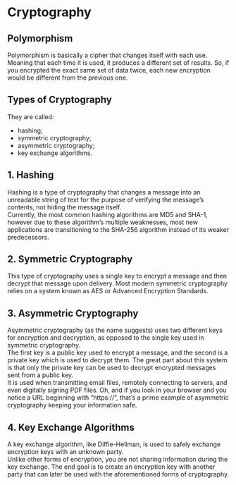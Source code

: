 # Cryptography
## Polymorphism
Polymorphism is basically a cipher that changes itself with each use. Meaning that each time it is used, it produces a different set of results. So, if you encrypted the exact same set of data twice, each new encryption would be different from the previous one.

## Types of Cryptography
They are called: 
- hashing; 
- symmetric cryptography; 
- asymmetric cryptography;
- key exchange algorithms.

## 1. Hashing
Hashing is a type of cryptography that changes a message into an unreadable string of text for the purpose of verifying the message’s contents, not hiding the message itself. \
Currently, the most common hashing algorithms are MD5 and SHA-1, however due to these algorithm’s multiple weaknesses, most new applications are transitioning to the SHA-256 algorithm instead of its weaker predecessors.

## 2. Symmetric Cryptography
This type of cryptography uses a single key to encrypt a message and then decrypt that message upon delivery.
Most modern symmetric cryptography relies on a system known as AES or Advanced Encryption Standards.

## 3. Asymmetric Cryptography
Asymmetric cryptography (as the name suggests) uses two different keys for encryption and decryption, as opposed to the single key used in symmetric cryptography. \
The first key is a public key used to encrypt a message, and the second is a private key which is used to decrypt them. The great part about this system is that only the private key can be used to decrypt encrypted messages sent from a public key. \
It is used when transmitting email files, remotely connecting to servers, and even digitally signing PDF files. Oh, and if you look in your browser and you notice a URL beginning with “https://”, that’s a prime example of asymmetric cryptography keeping your information safe.

## 4. Key Exchange Algorithms
A key exchange algorithm, like Diffie-Hellman, is used to safely exchange encryption keys with an unknown party. \
Unlike other forms of encryption, you are not sharing information during the key exchange. The end goal is to create an encryption key with another party that can later be used with the aforementioned forms of cryptography.